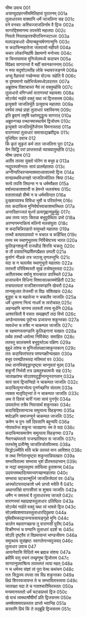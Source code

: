 भीष्म उवाच	001    
अत्राप्युदाहरन्तीममितिहासं पुरातनम्	001a  
तुलाधारस्य वाक्यानि धर्मे जाजलिना सह	001c  
वने वनचरः कश्चिज्जाजलिर्नाम वै द्विजः	002a  
सागरोद्देशमागम्य तपस्तेपे महातपाः	002c  
नियतो नियताहारश्चीराजिनजटाधरः	003a  
मलपङ्कधरो धीमान्बहून्वर्षगणान्मुनिः	003c  
स कदाचिन्महातेजा जलवासो महीपते	004a  
चचार लोकान्विप्रर्षिः प्रेक्षमाणो मनोजवः	004c  
स चिन्तयामास मुनिर्जलमध्ये कदाचन	005a  
विप्रेक्ष्य सागरान्तां वै महीं सवनकाननाम्	005c  
न मया सदृशोऽस्तीह लोके स्थावरजङ्गमे	006a  
अप्सु वैहायसं गच्छेन्मया योऽन्यः सहेति वै	006c  
स दृश्यमानो रक्षोभिर्जलमध्येऽवदत्ततः	007a  
अब्रुवंश्च पिशाचास्तं नैवं त्वं वक्तुमर्हसि	007c  
तुलाधारो वणिग्धर्मा वाराणस्यां महायशाः	008a  
सोऽप्येवं नार्हते वक्तुं यथा त्वं द्विजसत्तम	008c  
इत्युक्तो जाजलिर्भूतैः प्रत्युवाच महातपाः	009a  
पश्येयं तमहं प्राज्ञं तुलाधारं यशस्विनम्	009c  
इति ब्रुवाणं तमृषिं रक्षांस्युद्धृत्य सागरात्	010a  
अब्रुवन्गच्छ पन्थानमास्थायेमं द्विजोत्तम	010c  
इत्युक्तो जाजलिर्भूतैर्जगाम विमनास्तदा	011a  
वाराणस्यां तुलाधारं समासाद्याब्रवीद्वचः	011c  
युधिष्ठिर उवाच	012    
किं कृतं सुकृतं कर्म तात जाजलिना पुरा	012a  
येन सिद्धिं परां प्राप्तस्तन्नो व्याख्यातुमर्हसि	012c  
भीष्म उवाच	013    
अतीव तपसा युक्तो घोरेण स बभूव ह	013a  
नद्युपस्पर्शनरतः सायं प्रातर्महातपाः	013c  
अग्नीन्परिचरन्सम्यक्स्वाध्यायपरमो द्विजः	014a  
वानप्रस्थविधानज्ञो जाजलिर्ज्वलितः श्रिया	014c  
सत्ये तपसि तिष्ठन्स न च धर्ममवैक्षत	015a  
वर्षास्वाकाशशायी स हेमन्ते जलसंश्रयः	015c  
वतातपसहो ग्रीष्मे न च धर्ममविन्दत	016a  
दुःखशय्याश्च विविधा भूमौ च परिवर्तनम्	016c  
ततः कदाचित्स मुनिर्वर्षास्वाकाशमास्थितः	017a  
अन्तरिक्षाज्जलं मूर्ध्ना प्रत्यगृह्णान्मुहुर्मुहुः	017c  
अथ तस्य जटाः क्लिन्ना बभूवुर्ग्रथिताः प्रभो	018a  
अरण्यगमनान्नित्यं मलिनो मलसंयुताः	018c  
स कदाचिन्निराहारो वायुभक्षो महातपाः	019a  
तस्थौ काष्ठवदव्यग्रो न चचाल च कर्हिचित्	019c  
तस्य स्म स्थाणुभूतस्य निर्विचेष्टस्य भारत	020a  
कुलिङ्गशकुनौ राजन्नीडं शिरसि चक्रतुः	020c  
स तौ दयावान्विप्रर्षिरुपप्रैक्षत दम्पती	021a  
कुर्वाणं नीडकं तत्र जटासु तृणतन्तुभिः	021c  
यदा स न चलत्येव स्थाणुभूतो महातपाः	022a  
ततस्तौ परिविश्वस्तौ सुखं तत्रोषतुस्तदा	022c  
अतीतास्वथ वर्षासु शरत्काल उपस्थिते	023a  
प्राजापत्येन विधिना विश्वासात्काममोहितौ	023c  
तत्रापातयतां राजञ्शिरस्यण्डानि खेचरौ	024a  
तान्यबुध्यत तेजस्वी स विप्रः संशितव्रतः	024c  
बुद्ध्वा च स महातेजा न चचालैव जाजलिः	025a  
धर्मे धृतमना नित्यं नाधर्मं स त्वरोचयत्	025c  
अहन्यहनि चागम्य ततस्तौ तस्य मूर्धनि	026a  
आश्वासितौ वै वसतः सम्प्रहृष्टौ तदा विभो	026c  
अण्डेभ्यस्त्वथ पुष्टेभ्यः प्रजायन्त शकुन्तकाः	027a  
व्यवर्धन्त च तत्रैव न चाकम्पत जाजलिः	027c  
स रक्षमाणस्त्वण्डानि कुलिङ्गानां यतव्रतः	028a  
तथैव तस्थौ धर्मात्मा निर्विचेष्टः समाहितः	028c  
ततस्तु कालसमये बभूवुस्तेऽथ पक्षिणः	029a  
बुबुधे तांश्च स मुनिर्जातपक्षाञ्शकुन्तकान्	029c  
ततः कदाचित्तांस्तत्र पश्यन्पक्षीन्यतव्रतः	030a  
बभूव परमप्रीतस्तदा मतिमतां वरः	030c  
तथा तानभिसंवृद्धान्दृष्ट्वा चाप्नुवतां मुदम्	031a  
शकुनौ निर्भयौ तत्र ऊषतुश्चात्मजैः सह	031c  
जातपक्षांश्च सोऽपश्यदुड्डीनान्पुनरागतान्	032a  
सायं सायं द्विजान्विप्रो न चाकम्पत जाजलिः	032c  
कदाचित्पुनरभ्येत्य पुनर्गच्छन्ति संततम्	033a  
त्यक्ता मातृपितृभ्यां ते न चाकम्पत जाजलिः	033c  
अथ ते दिवसं चारीं गत्वा सायं पुनर्नृप	034a  
उपावर्तन्त तत्रैव निवासार्थं शकुन्तकाः	034c  
कदाचिद्दिवसान्पञ्च समुत्पत्य विहङ्गमाः	035a  
षष्ठेऽहनि समाजग्मुर्न चाकम्पत जाजलिः	035c  
क्रमेण च पुनः सर्वे दिवसानि बहून्यपि	036a  
नोपावर्तन्त शकुना जातप्राणाः स्म ते यदा	036c  
कदाचिन्मासमात्रेण समुत्पत्य विहङ्गमाः	037a  
नैवागच्छंस्ततो राजन्प्रातिष्ठत स जाजलिः	037c  
ततस्तेषु प्रलीनेषु जाजलिर्जातविस्मयः	038a  
सिद्धोऽस्मीति मतिं चक्रे ततस्तं मान आविशत्	038c  
स तथा निर्गतान्दृष्ट्वा शकुन्तान्नियतव्रतः	039a  
सम्भावितात्मा सम्भाव्य भृशं प्रीतस्तदाभवन्	039c  
स नद्यां समुपस्पृश्य तर्पयित्वा हुताशनम्	040a  
उदयन्तमथादित्यमभ्यगच्छन्महातपाः	040c  
सम्भाव्य चटकान्मूर्ध्नि जाजलिर्जपतां वरः	041a  
आस्फोटयत्तदाकाशे धर्मः प्राप्तो मयेति वै	041c  
अथान्तरिक्षे वागासीत्तां स शुश्राव जाजलिः	042a  
धर्मेण न समस्त्वं वै तुलाधारस्य जाजले	042c  
वाराणस्यां महाप्राज्ञस्तुलाधारः प्रतिष्ठितः	043a  
सोऽप्येवं नार्हते वक्तुं यथा त्वं भाषसे द्विज	043c  
सोऽमर्षवशमापन्नस्तुलाधारदिदृक्षया	044a  
पृथिवीमचरद्राजन्यत्रसायङ्गृहो मुनिः	044c  
कालेन महतागच्छत्स तु वाराणसीं पुरीम्	045a  
विक्रीणन्तं च पण्यानि तुलाधारं ददर्श सः	045c  
सोऽपि दृष्ट्वैव तं विप्रमायान्तं भाण्डजीवनः	046a  
समुत्थाय सुसंहृष्टः स्वागतेनाभ्यपूजयत्	046c  
तुलाधार उवाच	047    
आयानेवासि विदितो मम ब्रह्मन्न संशयः	047a  
ब्रवीमि यत्तु वचनं तच्छृणुष्व द्विजोत्तम	047c  
सागरानूपमाश्रित्य तपस्तप्तं त्वया महत्	048a  
न च धर्मस्य संज्ञां त्वं पुरा वेत्थ कथंचन	048c  
ततः सिद्धस्य तपसा तव विप्र शकुन्तकाः	049a  
क्षिप्रं शिरस्यजायन्त ते च सम्भावितास्त्वया	049c  
जातपक्षा यदा ते च गताश्चारीमितस्ततः	050a  
मन्यमानस्ततो धर्मं चटकप्रभवं द्विज	050c  
खे वाचं त्वमथाश्रौषीर्मां प्रति द्विजसत्तम	050e  
अमर्षवशमापन्नस्ततः प्राप्तो भवानिह	051a  
करवाणि प्रियं किं ते तद्ब्रूहि द्विजसत्तम	051c  

